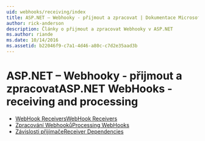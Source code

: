 ```yaml
---
uid: webhooks/receiving/index
title: ASP.NET – Webhooky - přijmout a zpracovat | Dokumentace Microsoftu
author: rick-anderson
description: Články o přijmout a zpracovat Webhooky v ASP.NET
ms.author: riande
ms.date: 10/14/2016
ms.assetid: b22046f9-c7a1-4d46-a80c-c7d2e35aad3b
---
```

# <a name="aspnet-webhooks---receiving-and-processing"></a><span data-ttu-id="55294-103">ASP.NET – Webhooky - přijmout a zpracovat</span><span class="sxs-lookup"><span data-stu-id="55294-103">ASP.NET WebHooks - receiving and processing</span></span>

* [<span data-ttu-id="55294-104">WebHook Receivers</span><span class="sxs-lookup"><span data-stu-id="55294-104">WebHook Receivers</span></span>](receivers.md)
* [<span data-ttu-id="55294-105">Zpracování Webhooků</span><span class="sxs-lookup"><span data-stu-id="55294-105">Processing WebHooks</span></span>](handlers.md)
* [<span data-ttu-id="55294-106">Závislosti přijímače</span><span class="sxs-lookup"><span data-stu-id="55294-106">Receiver Dependencies</span></span>](dependencies.md)

